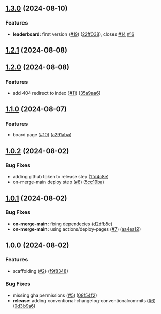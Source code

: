 ## [1.3.0](https://github.com/geo-quest/travel-bingo/compare/v1.2.1...v1.3.0) (2024-08-10)

### Features

* **leaderboard:** first version ([#19](https://github.com/geo-quest/travel-bingo/issues/19)) ([22ff038](https://github.com/geo-quest/travel-bingo/commit/22ff0383cf2fd034552d22de387fd9b5448fd739)), closes [#14](https://github.com/geo-quest/travel-bingo/issues/14) [#16](https://github.com/geo-quest/travel-bingo/issues/16)

## [1.2.1](https://github.com/geo-quest/travel-bingo/compare/v1.2.0...v1.2.1) (2024-08-08)

## [1.2.0](https://github.com/geo-quest/travel-bingo/compare/v1.1.0...v1.2.0) (2024-08-08)

### Features

* add 404 redirect to index ([#11](https://github.com/geo-quest/travel-bingo/issues/11)) ([35a9aa6](https://github.com/geo-quest/travel-bingo/commit/35a9aa631f272bedd64396eba94277d829dddf34))

## [1.1.0](https://github.com/geo-quest/travel-bingo/compare/v1.0.2...v1.1.0) (2024-08-07)

### Features

* board page ([#10](https://github.com/geo-quest/travel-bingo/issues/10)) ([a291aba](https://github.com/geo-quest/travel-bingo/commit/a291aba3d1413e8c3d487183ca1d9db30c90c611))

## [1.0.2](https://github.com/geo-quest/travel-bingo/compare/v1.0.1...v1.0.2) (2024-08-02)

### Bug Fixes

* adding github token to release step ([1fd4c8e](https://github.com/geo-quest/travel-bingo/commit/1fd4c8e205ae7160833d8c444bb9fd7a4355f10d))
* on-merge-main deploy step ([#8](https://github.com/geo-quest/travel-bingo/issues/8)) ([5cc19ba](https://github.com/geo-quest/travel-bingo/commit/5cc19ba603a19c25f19c12befad054735e9c74b0))

## [1.0.1](https://github.com/geo-quest/travel-bingo/compare/v1.0.0...v1.0.1) (2024-08-02)

### Bug Fixes

* **on-merge-main:** fixing dependecies ([d2dfb5c](https://github.com/geo-quest/travel-bingo/commit/d2dfb5c46be66dac9531eb023696b6d510399cb6))
* **on-merge-main:** using actions/deploy-pages ([#7](https://github.com/geo-quest/travel-bingo/issues/7)) ([aa4ea12](https://github.com/geo-quest/travel-bingo/commit/aa4ea12943b7fb0378dba28de95e0654c3afb8ef))

## 1.0.0 (2024-08-02)

### Features

* scaffolding ([#2](https://github.com/geo-quest/travel-bingo/issues/2)) ([f9f8348](https://github.com/geo-quest/travel-bingo/commit/f9f8348fdb63b564d1085e0e5566858288b55d61))

### Bug Fixes

* missing gha permissions ([#5](https://github.com/geo-quest/travel-bingo/issues/5)) ([08f54f2](https://github.com/geo-quest/travel-bingo/commit/08f54f27fcff1fbef4ea0ccccbd92b9588668837))
* **release:** adding conventional-changelog-conventionalcommits ([#6](https://github.com/geo-quest/travel-bingo/issues/6)) ([0d3b9a6](https://github.com/geo-quest/travel-bingo/commit/0d3b9a6ff517c5711bde8a5055dbcf9aa0542b87))
